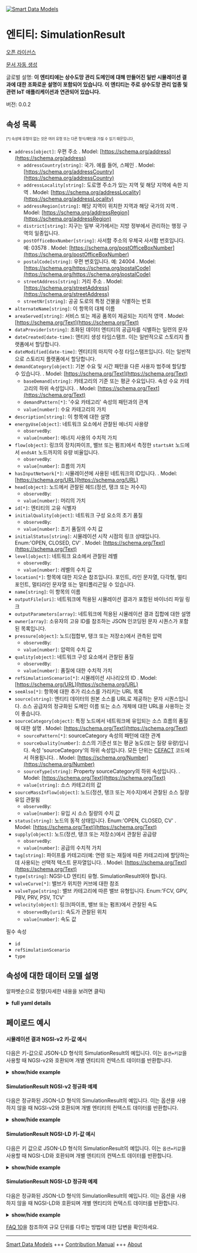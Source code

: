 <!-- 10-Header -->    
[![Smart Data Models](https://smartdatamodels.org/wp-content/uploads/2022/01/SmartDataModels_logo.png "Logo")](https://smartdatamodels.org)    
엔티티: SimulationResult    
=====================<!-- /10-Header -->    
<!-- 15-License -->    
[오픈 라이선스](https://github.com/smart-data-models//dataModel.WaterDistributionManagementEPANET/blob/master/SimulationResult/LICENSE.md)    
[문서 자동 생성](https://docs.google.com/presentation/d/e/2PACX-1vTs-Ng5dIAwkg91oTTUdt8ua7woBXhPnwavZ0FxgR8BsAI_Ek3C5q97Nd94HS8KhP-r_quD4H0fgyt3/pub?start=false&loop=false&delayms=3000#slide=id.gb715ace035_0_60)    
<!-- /15-License -->    
<!-- 20-Description -->    
글로벌 설명: **이 엔티티에는 상수도망 관리 도메인에 대해 만들어진 일반 시뮬레이션 결과에 대한 조화로운 설명이 포함되어 있습니다. 이 엔티티는 주로 상수도망 관리 업종 및 관련 IoT 애플리케이션과 연관되어 있습니다.**    
버전: 0.0.2    
<!-- /20-Description -->    
<!-- 30-PropertiesList -->    
## 속성 목록    
<sup><sub>[*] 속성에 유형이 없는 것은 여러 유형 또는 다른 형식/패턴을 가질 수 있기 때문입니다</sub></sup>.    
- `address[object]`: 우편 주소  . Model: [https://schema.org/address](https://schema.org/address)	- `addressCountry[string]`: 국가. 예를 들어, 스페인  . Model: [https://schema.org/addressCountry](https://schema.org/addressCountry)    
	- `addressLocality[string]`: 도로명 주소가 있는 지역 및 해당 지역에 속한 지역  . Model: [https://schema.org/addressLocality](https://schema.org/addressLocality)    
	- `addressRegion[string]`: 해당 지역이 위치한 지역과 해당 국가의 지역  . Model: [https://schema.org/addressRegion](https://schema.org/addressRegion)    
	- `district[string]`: 지구는 일부 국가에서는 지방 정부에서 관리하는 행정 구역의 일종입니다.      
	- `postOfficeBoxNumber[string]`: 사서함 주소의 우체국 사서함 번호입니다. 예: 03578  . Model: [https://schema.org/postOfficeBoxNumber](https://schema.org/postOfficeBoxNumber)    
	- `postalCode[string]`: 우편 번호입니다. 예: 24004  . Model: [https://schema.org/https://schema.org/postalCode](https://schema.org/https://schema.org/postalCode)    
	- `streetAddress[string]`: 거리 주소  . Model: [https://schema.org/streetAddress](https://schema.org/streetAddress)    
	- `streetNr[string]`: 공공 도로의 특정 건물을 식별하는 번호      
- `alternateName[string]`: 이 항목의 대체 이름  - `areaServed[string]`: 서비스 또는 제공 품목이 제공되는 지리적 영역  . Model: [https://schema.org/Text](https://schema.org/Text)- `dataProvider[string]`: 조화된 데이터 엔티티의 공급자를 식별하는 일련의 문자  - `dateCreated[date-time]`: 엔티티 생성 타임스탬프. 이는 일반적으로 스토리지 플랫폼에서 할당합니다.  - `dateModified[date-time]`: 엔티티의 마지막 수정 타임스탬프입니다. 이는 일반적으로 스토리지 플랫폼에서 할당합니다.  - `demandCategory[object]`: 기본 수요 및 시간 패턴을 다른 사용자 범주에 할당할 수 있습니다.  . Model: [https://schema.org/Text](https://schema.org/Text)	- `baseDemand[string]`: 카테고리의 기준 또는 평균 수요입니다. 속성 수요 카테고리의 하위 속성입니다.  . Model: [https://schema.org/Text](https://schema.org/Text)    
	- `demandPattern[*]`: '수요 카테고리' 속성의 패턴과의 관계      
	- `value[number]`: 수요 카테고리의 가치      
- `description[string]`: 이 항목에 대한 설명  - `energyUse[object]`: 네트워크 요소에서 관찰된 에너지 사용량  	- `observedBy`:       
	- `value[number]`: 에너지 사용의 수치적 가치      
- `flow[object]`: 링크의 장치(파이프, 밸브 또는 펌프)에서 측정한 `startsAt` 노드에서 `endsAt` 노드까지의 유량 비율입니다.  	- `observedBy`:       
	- `value[number]`: 흐름의 가치      
- `hasInputNetwork[*]`: 시뮬레이션에 사용된 네트워크의 ID입니다.  . Model: [https://schema.org/URL](https://schema.org/URL)- `head[object]`: 노드에서 관찰된 헤드(정션, 탱크 또는 저수지)  	- `observedBy`:       
	- `value[number]`: 머리의 가치      
- `id[*]`: 엔티티의 고유 식별자  - `initialQuality[object]`: 네트워크 구성 요소의 초기 품질  	- `observedBy`:       
	- `value[number]`: 초기 품질의 수치 값      
- `initialStatus[string]`: 시뮬레이션 시작 시점의 링크 상태입니다. Enum:'OPEN, CLOSED, CV'  . Model: [https://schema.org/Text](https://schema.org/Text)- `level[object]`: 네트워크 요소에서 관찰된 레벨  	- `observedBy`:       
	- `value[number]`: 레벨의 수치 값      
- `location[*]`: 항목에 대한 지오숀 참조입니다. 포인트, 라인 문자열, 다각형, 멀티포인트, 멀티라인 문자열 또는 멀티폴리곤일 수 있습니다.  - `name[string]`: 이 항목의 이름  - `outputFile[uri]`: 네트워크에 적용된 시뮬레이션 결과가 포함된 바이너리 파일 링크  - `outputParameters[array]`: 네트워크에 적용된 시뮬레이션 결과 집합에 대한 설명  - `owner[array]`: 소유자의 고유 ID를 참조하는 JSON 인코딩된 문자 시퀀스가 포함된 목록입니다.  - `pressure[object]`: 노드(접합부, 탱크 또는 저장소)에서 관측된 압력  	- `observedBy`:       
	- `value[number]`: 압력의 수치 값      
- `quality[object]`: 네트워크 구성 요소에서 관찰된 품질  	- `observedBy`:       
	- `value[number]`: 품질에 대한 수치적 가치      
- `refSimulationScenario[*]`: 시뮬레이션 시나리오의 ID  . Model: [https://schema.org/URL](https://schema.org/URL)- `seeAlso[*]`: 항목에 대한 추가 리소스를 가리키는 URL 목록  - `source[string]`: 엔티티 데이터의 원본 소스를 URL로 제공하는 문자 시퀀스입니다. 소스 공급자의 정규화된 도메인 이름 또는 소스 개체에 대한 URL을 사용하는 것이 좋습니다.  - `sourceCategory[object]`: 특정 노드에서 네트워크에 유입되는 소스 흐름의 품질에 대한 설명  . Model: [https://schema.org/Text](https://schema.org/Text)	- `sourcePattern[*]`: sourceCategory 속성의 패턴에 대한 관계      
	- `sourceQuality[number]`: 소스의 기준선 또는 평균 농도(또는 질량 유량)입니다. 속성 'sourceCategory'의 하위 속성입니다. 모든 단위는 [CEFACT](https://www.unece.org/cefact.html) 코드에서 허용됩니다.  . Model: [https://schema.org/Number](https://schema.org/Number)    
	- `sourceType[string]`: Property sourceCategory의 하위 속성입니다.  . Model: [https://schema.org/Text](https://schema.org/Text)    
	- `value[string]`: 소스 카테고리의 값      
- `sourceMassInflow[object]`: 노드(정션, 탱크 또는 저수지)에서 관찰된 소스 질량 유입 관찰됨  	- `observedBy`:       
	- `value[number]`: 유입 시 소스 질량의 수치 값      
- `status[string]`: 노드의 동적 상태입니다. Enum:'OPEN, CLOSED, CV'  . Model: [https://schema.org/Text](https://schema.org/Text)- `supply[object]`: 노드(정션, 탱크 또는 저장소)에서 관찰된 공급량  	- `observedBy`:       
	- `value[number]`: 공급의 수치적 가치      
- `tag[string]`: 파이프를 카테고리(예: 연령 또는 재질에 따른 카테고리)에 할당하는 데 사용되는 선택적 텍스트 문자열입니다.  . Model: [https://schema.org/Text](https://schema.org/Text)- `type[string]`: NGSI-LD 엔티티 유형. SimulationResult여야 합니다.  - `valveCurve[*]`: 밸브가 위치한 커브에 대한 참조  - `valveType[string]`: 밸브 카테고리에 따른 밸브 유형입니다. Enum:'FCV, GPV, PBV, PRV, PSV, TCV'  - `velocity[object]`: 링크(파이프, 밸브 또는 펌프)에서 관찰된 속도  	- `observedBy[uri]`: 속도가 관찰된 위치      
	- `value[number]`: 속도 값      
<!-- /30-PropertiesList -->    
<!-- 35-RequiredProperties -->    
필수 속성    
- `id`  - `refSimulationScenario`  - `type`  <!-- /35-RequiredProperties -->    
<!-- 40-RequiredProperties -->    
<!-- /40-RequiredProperties -->    
<!-- 50-DataModelHeader -->    
## 속성에 대한 데이터 모델 설명    
알파벳순으로 정렬(자세한 내용을 보려면 클릭)    
<!-- /50-DataModelHeader -->    
<!-- 60-ModelYaml -->    
<details><summary><strong>full yaml details</strong></summary>      
```yaml    
SimulationResult:      
  description: This entity contains a harmonised description of a generic simulation result made for the Water Network Management domain. This entity is primarily associated with the water network management vertical and related IoT applications.      
  properties:      
    address:      
      description: The mailing address      
      properties:      
        addressCountry:      
          description: 'The country. For example, Spain'      
          type: string      
          x-ngsi:      
            model: https://schema.org/addressCountry      
            type: Property      
        addressLocality:      
          description: 'The locality in which the street address is, and which is in the region'      
          type: string      
          x-ngsi:      
            model: https://schema.org/addressLocality      
            type: Property      
        addressRegion:      
          description: 'The region in which the locality is, and which is in the country'      
          type: string      
          x-ngsi:      
            model: https://schema.org/addressRegion      
            type: Property      
        district:      
          description: 'A district is a type of administrative division that, in some countries, is managed by the local government'      
          type: string      
          x-ngsi:      
            type: Property      
        postOfficeBoxNumber:      
          description: 'The post office box number for PO box addresses. For example, 03578'      
          type: string      
          x-ngsi:      
            model: https://schema.org/postOfficeBoxNumber      
            type: Property      
        postalCode:      
          description: 'The postal code. For example, 24004'      
          type: string      
          x-ngsi:      
            model: https://schema.org/https://schema.org/postalCode      
            type: Property      
        streetAddress:      
          description: The street address      
          type: string      
          x-ngsi:      
            model: https://schema.org/streetAddress      
            type: Property      
        streetNr:      
          description: Number identifying a specific property on a public street      
          type: string      
          x-ngsi:      
            type: Property      
      type: object      
      x-ngsi:      
        model: https://schema.org/address      
        type: Property      
    alternateName:      
      description: An alternative name for this item      
      type: string      
      x-ngsi:      
        type: Property      
    areaServed:      
      description: The geographic area where a service or offered item is provided      
      type: string      
      x-ngsi:      
        model: https://schema.org/Text      
        type: Property      
    dataProvider:      
      description: A sequence of characters identifying the provider of the harmonised data entity      
      type: string      
      x-ngsi:      
        type: Property      
    dateCreated:      
      description: Entity creation timestamp. This will usually be allocated by the storage platform      
      format: date-time      
      type: string      
      x-ngsi:      
        type: Property      
    dateModified:      
      description: Timestamp of the last modification of the entity. This will usually be allocated by the storage platform      
      format: date-time      
      type: string      
      x-ngsi:      
        type: Property      
    demandCategory:      
      description: Allows base demands and time patterns to be assigned to other categories of users      
      properties:      
        baseDemand:      
          description: Baseline or average demand for the category. A sub-property of the Property demandCategory      
          type: string      
          x-ngsi:      
            model: https://schema.org/Text      
            type: Property      
        demandPattern:      
          anyOf:      
            - description: Identifier format of any NGSI entity      
              maxLength: 256      
              minLength: 1      
              pattern: ^[\w\-\.\{\}\$\+\*\[\]`|~^@!,:\\]+$      
              type: string      
              x-ngsi:      
                type: Property      
            - description: Identifier format of any NGSI entity      
              format: uri      
              type: string      
              x-ngsi:      
                type: Property      
          description: A relationship to the pattern of the 'demandCategory' property      
          x-ngsi:      
            type: Relationship      
        value:      
          description: Value of the demand category      
          type: number      
          x-ngsi:      
            type: Property      
      type: object      
      x-ngsi:      
        model: https://schema.org/Text      
        type: Property      
    description:      
      description: A description of this item      
      type: string      
      x-ngsi:      
        type: Property      
    energyUse:      
      description: Observed energy use by the element of the network      
      properties:      
        observedBy:      
          anyOf:      
            - description: Identifier format of any NGSI entity      
              maxLength: 256      
              minLength: 1      
              pattern: ^[\w\-\.\{\}\$\+\*\[\]`|~^@!,:\\]+$      
              type: string      
              x-ngsi:      
                type: Property      
            - description: Identifier format of any NGSI entity      
              format: uri      
              type: string      
              x-ngsi:      
                type: Property      
        value:      
          description: Numerical value of the use of Energy      
          type: number      
          x-ngsi:      
            type: Property      
      type: object      
      x-ngsi:      
        type: Property      
    flow:      
      description: 'Rate of flow from `startsAt` node to `endsAt` node, measured by a device at the link (pipe, valve or pump)'      
      properties:      
        observedBy:      
          anyOf:      
            - description: Identifier format of any NGSI entity      
              maxLength: 256      
              minLength: 1      
              pattern: ^[\w\-\.\{\}\$\+\*\[\]`|~^@!,:\\]+$      
              type: string      
              x-ngsi:      
                type: Property      
            - description: Identifier format of any NGSI entity      
              format: uri      
              type: string      
              x-ngsi:      
                type: Property      
        value:      
          description: Value of the flow      
          type: number      
          x-ngsi:      
            type: Property      
      type: object      
      x-ngsi:      
        type: Property      
    hasInputNetwork:      
      anyOf:      
        - maxLength: 256      
          minLength: 1      
          pattern: ^[\w\-\.\{\}\$\+\*\[\]`|~^@!,:\\]+$      
          type: string      
        - format: uri      
          type: string      
      description: The ID of the network used in the simulation      
      x-ngsi:      
        model: https://schema.org/URL      
        type: Relationship      
    head:      
      description: 'Observed head at the node (junction, tank or reservoir)'      
      properties:      
        observedBy:      
          anyOf:      
            - description: Identifier format of any NGSI entity      
              maxLength: 256      
              minLength: 1      
              pattern: ^[\w\-\.\{\}\$\+\*\[\]`|~^@!,:\\]+$      
              type: string      
              x-ngsi:      
                type: Property      
            - description: Identifier format of any NGSI entity      
              format: uri      
              type: string      
              x-ngsi:      
                type: Property      
        value:      
          description: Value of the head      
          type: number      
          x-ngsi:      
            type: Property      
      type: object      
      x-ngsi:      
        type: Property      
    id:      
      anyOf:      
        - description: Identifier format of any NGSI entity      
          maxLength: 256      
          minLength: 1      
          pattern: ^[\w\-\.\{\}\$\+\*\[\]`|~^@!,:\\]+$      
          type: string      
          x-ngsi:      
            type: Property      
        - description: Identifier format of any NGSI entity      
          format: uri      
          type: string      
          x-ngsi:      
            type: Property      
      description: Unique identifier of the entity      
      x-ngsi:      
        type: Property      
    initialQuality:      
      description: Initial quality in the network component      
      properties:      
        observedBy:      
          anyOf:      
            - description: Identifier format of any NGSI entity      
              maxLength: 256      
              minLength: 1      
              pattern: ^[\w\-\.\{\}\$\+\*\[\]`|~^@!,:\\]+$      
              type: string      
              x-ngsi:      
                type: Property      
            - description: Identifier format of any NGSI entity      
              format: uri      
              type: string      
              x-ngsi:      
                type: Property      
        value:      
          description: Numerical value of the initial quality      
          type: number      
          x-ngsi:      
            type: Property      
      type: object      
      x-ngsi:      
        type: Property      
    initialStatus:      
      description: 'The link status at the start of the simulation. Enum:''OPEN, CLOSED, CV'''      
      enum:      
        - OPEN      
        - CLOSED      
        - CV      
      type: string      
      x-ngsi:      
        model: https://schema.org/Text      
        type: Property      
    level:      
      description: Observed level in the element of the network      
      properties:      
        observedBy:      
          anyOf:      
            - description: Identifier format of any NGSI entity      
              maxLength: 256      
              minLength: 1      
              pattern: ^[\w\-\.\{\}\$\+\*\[\]`|~^@!,:\\]+$      
              type: string      
              x-ngsi:      
                type: Property      
            - description: Identifier format of any NGSI entity      
              format: uri      
              type: string      
              x-ngsi:      
                type: Property      
        value:      
          description: Numerical value of the level      
          type: number      
          x-ngsi:      
            type: Property      
      type: object      
      x-ngsi:      
        type: Property      
    location:      
      description: 'Geojson reference to the item. It can be Point, LineString, Polygon, MultiPoint, MultiLineString or MultiPolygon'      
      oneOf:      
        - description: Geojson reference to the item. Point      
          properties:      
            bbox:      
              items:      
                type: number      
              minItems: 4      
              type: array      
            coordinates:      
              items:      
                type: number      
              minItems: 2      
              type: array      
            type:      
              enum:      
                - Point      
              type: string      
          required:      
            - type      
            - coordinates      
          title: GeoJSON Point      
          type: object      
          x-ngsi:      
            type: GeoProperty      
        - description: Geojson reference to the item. LineString      
          properties:      
            bbox:      
              items:      
                type: number      
              minItems: 4      
              type: array      
            coordinates:      
              items:      
                items:      
                  type: number      
                minItems: 2      
                type: array      
              minItems: 2      
              type: array      
            type:      
              enum:      
                - LineString      
              type: string      
          required:      
            - type      
            - coordinates      
          title: GeoJSON LineString      
          type: object      
          x-ngsi:      
            type: GeoProperty      
        - description: Geojson reference to the item. Polygon      
          properties:      
            bbox:      
              items:      
                type: number      
              minItems: 4      
              type: array      
            coordinates:      
              items:      
                items:      
                  items:      
                    type: number      
                  minItems: 2      
                  type: array      
                minItems: 4      
                type: array      
              type: array      
            type:      
              enum:      
                - Polygon      
              type: string      
          required:      
            - type      
            - coordinates      
          title: GeoJSON Polygon      
          type: object      
          x-ngsi:      
            type: GeoProperty      
        - description: Geojson reference to the item. MultiPoint      
          properties:      
            bbox:      
              items:      
                type: number      
              minItems: 4      
              type: array      
            coordinates:      
              items:      
                items:      
                  type: number      
                minItems: 2      
                type: array      
              type: array      
            type:      
              enum:      
                - MultiPoint      
              type: string      
          required:      
            - type      
            - coordinates      
          title: GeoJSON MultiPoint      
          type: object      
          x-ngsi:      
            type: GeoProperty      
        - description: Geojson reference to the item. MultiLineString      
          properties:      
            bbox:      
              items:      
                type: number      
              minItems: 4      
              type: array      
            coordinates:      
              items:      
                items:      
                  items:      
                    type: number      
                  minItems: 2      
                  type: array      
                minItems: 2      
                type: array      
              type: array      
            type:      
              enum:      
                - MultiLineString      
              type: string      
          required:      
            - type      
            - coordinates      
          title: GeoJSON MultiLineString      
          type: object      
          x-ngsi:      
            type: GeoProperty      
        - description: Geojson reference to the item. MultiLineString      
          properties:      
            bbox:      
              items:      
                type: number      
              minItems: 4      
              type: array      
            coordinates:      
              items:      
                items:      
                  items:      
                    items:      
                      type: number      
                    minItems: 2      
                    type: array      
                  minItems: 4      
                  type: array      
                type: array      
              type: array      
            type:      
              enum:      
                - MultiPolygon      
              type: string      
          required:      
            - type      
            - coordinates      
          title: GeoJSON MultiPolygon      
          type: object      
          x-ngsi:      
            type: GeoProperty      
      x-ngsi:      
        type: GeoProperty      
    name:      
      description: The name of this item      
      type: string      
      x-ngsi:      
        type: Property      
    outputFile:      
      description: Link to binary file containing results of applied simulation to the network      
      format: uri      
      type: string      
      x-ngsi:      
        type: Property      
    outputParameters:      
      description: Description of the set of results of applied simulation to the network      
      items:      
        properties:      
          parameter:      
            enum:      
              - demand      
              - energyUse      
              - flow      
              - head      
              - initialQuality      
              - level      
              - pressure      
              - quality      
              - sourceMassInflow      
              - supply      
              - velocity      
              - waterLevel      
            type: string      
          targetURI:      
            anyOf:      
              - maxLength: 256      
                minLength: 1      
                pattern: ^[\w\-\.\{\}\$\+\*\[\]`|~^@!,:\\]+$      
                type: string      
              - format: uri      
                type: string      
          value:      
            anyOf:      
              - type: string      
              - type: number      
              - type: boolean      
        type: object      
      type: array      
      x-ngsi:      
        type: Property      
    owner:      
      description: A List containing a JSON encoded sequence of characters referencing the unique Ids of the owner(s)      
      items:      
        anyOf:      
          - description: Identifier format of any NGSI entity      
            maxLength: 256      
            minLength: 1      
            pattern: ^[\w\-\.\{\}\$\+\*\[\]`|~^@!,:\\]+$      
            type: string      
            x-ngsi:      
              type: Property      
          - description: Identifier format of any NGSI entity      
            format: uri      
            type: string      
            x-ngsi:      
              type: Property      
        description: Unique identifier of the entity      
        x-ngsi:      
          type: Property      
      type: array      
      x-ngsi:      
        type: Property      
    pressure:      
      description: 'Observed pressure at the node (junction, tank or reservoir)'      
      properties:      
        observedBy:      
          anyOf:      
            - description: Identifier format of any NGSI entity      
              maxLength: 256      
              minLength: 1      
              pattern: ^[\w\-\.\{\}\$\+\*\[\]`|~^@!,:\\]+$      
              type: string      
              x-ngsi:      
                type: Property      
            - description: Identifier format of any NGSI entity      
              format: uri      
              type: string      
              x-ngsi:      
                type: Property      
        value:      
          description: Numerical value of the pressure      
          type: number      
          x-ngsi:      
            type: Property      
      type: object      
      x-ngsi:      
        type: Property      
    quality:      
      description: Observed quality in the network component      
      properties:      
        observedBy:      
          anyOf:      
            - description: Identifier format of any NGSI entity      
              maxLength: 256      
              minLength: 1      
              pattern: ^[\w\-\.\{\}\$\+\*\[\]`|~^@!,:\\]+$      
              type: string      
              x-ngsi:      
                type: Property      
            - description: Identifier format of any NGSI entity      
              format: uri      
              type: string      
              x-ngsi:      
                type: Property      
        value:      
          description: Numerical value of the quality      
          type: number      
          x-ngsi:      
            type: Property      
      type: object      
      x-ngsi:      
        type: Property      
    refSimulationScenario:      
      anyOf:      
        - maxLength: 256      
          minLength: 1      
          pattern: ^[\w\-\.\{\}\$\+\*\[\]`|~^@!,:\\]+$      
          type: string      
        - format: uri      
          type: string      
      description: The ID of the simulation scenario      
      x-ngsi:      
        model: https://schema.org/URL      
        type: Relationship      
    seeAlso:      
      description: list of uri pointing to additional resources about the item      
      oneOf:      
        - items:      
            format: uri      
            type: string      
          minItems: 1      
          type: array      
        - format: uri      
          type: string      
      x-ngsi:      
        type: Property      
    source:      
      description: 'A sequence of characters giving the original source of the entity data as a URL. Recommended to be the fully qualified domain name of the source provider, or the URL to the source object'      
      type: string      
      x-ngsi:      
        type: Property      
    sourceCategory:      
      description: Description of the quality of source flow entering the network at a specific node      
      properties:      
        sourcePattern:      
          anyOf:      
            - description: Identifier format of any NGSI entity      
              maxLength: 256      
              minLength: 1      
              pattern: ^[\w\-\.\{\}\$\+\*\[\]`|~^@!,:\\]+$      
              type: string      
              x-ngsi:      
                type: Property      
            - description: Identifier format of any NGSI entity      
              format: uri      
              type: string      
              x-ngsi:      
                type: Property      
          description: A relationship to the pattern pf the sourceCategory property      
          x-ngsi:      
            type: Relationship      
        sourceQuality:      
          description: 'Baseline or average concentration (or mass flow rate) of source. A sub-property of the Property ''sourceCategory''. All units are accepted in [CEFACT](https://www.unece.org/cefact.html) code'      
          type: number      
          x-ngsi:      
            model: https://schema.org/Number      
            type: Property      
            units: ' mg/L'      
        sourceType:      
          description: A sub-property of the Property sourceCategory      
          enum:      
            - CONCEN      
            - MASS      
            - FLOWPACED      
            - SETPOINT      
          type: string      
          x-ngsi:      
            model: https://schema.org/Text      
            type: Property      
        value:      
          description: Value of the source category      
          type: string      
          x-ngsi:      
            type: Property      
      type: object      
      x-ngsi:      
        model: https://schema.org/Text      
        type: Property      
    sourceMassInflow:      
      description: 'Observed source mass inflow at the node (junction, tank or reservoir)'      
      properties:      
        observedBy:      
          anyOf:      
            - description: Identifier format of any NGSI entity      
              maxLength: 256      
              minLength: 1      
              pattern: ^[\w\-\.\{\}\$\+\*\[\]`|~^@!,:\\]+$      
              type: string      
              x-ngsi:      
                type: Property      
            - description: Identifier format of any NGSI entity      
              format: uri      
              type: string      
              x-ngsi:      
                type: Property      
        value:      
          description: Numerical value of the source mass at the inflow      
          type: number      
          x-ngsi:      
            type: Property      
      type: object      
      x-ngsi:      
        type: Property      
    status:      
      description: 'The dynamic state of the node. Enum:''OPEN, CLOSED, CV'''      
      enum:      
        - OPEN      
        - CLOSED      
        - CV      
      type: string      
      x-ngsi:      
        model: https://schema.org/Text      
        type: Property      
    supply:      
      description: 'Observed supply at the node (junction, tank or reservoir)'      
      properties:      
        observedBy:      
          anyOf:      
            - description: Identifier format of any NGSI entity      
              maxLength: 256      
              minLength: 1      
              pattern: ^[\w\-\.\{\}\$\+\*\[\]`|~^@!,:\\]+$      
              type: string      
              x-ngsi:      
                type: Property      
            - description: Identifier format of any NGSI entity      
              format: uri      
              type: string      
              x-ngsi:      
                type: Property      
        value:      
          description: Numerical value of the supply      
          type: number      
          x-ngsi:      
            type: Property      
      type: object      
      x-ngsi:      
        type: Property      
    tag:      
      description: 'An optional text string used to assign the pipe to a category, perhaps one based on age or material'      
      type: string      
      x-ngsi:      
        model: https://schema.org/Text      
        type: Property      
    type:      
      description: NGSI-LD Entity Type. It has to be SimulationResult      
      enum:      
        - SimulationResult      
      type: string      
      x-ngsi:      
        type: Property      
    valveCurve:      
      anyOf:      
        - description: Identifier format of any NGSI entity      
          maxLength: 256      
          minLength: 1      
          pattern: ^[\w\-\.\{\}\$\+\*\[\]`|~^@!,:\\]+$      
          type: string      
          x-ngsi:      
            type: Property      
        - description: Identifier format of any NGSI entity      
          format: uri      
          type: string      
          x-ngsi:      
            type: Property      
      description: Reference to the Curve where the valve is located      
      x-ngsi:      
        type: Relationship      
    valveType:      
      description: 'Type of valve according to valve categories. Enum:''FCV, GPV, PBV, PRV, PSV, TCV'''      
      enum:      
        - FCV      
        - GPV      
        - PBV      
        - PRV      
        - PSV      
        - TCV      
      type: string      
      x-ngsi:      
        type: Property      
    velocity:      
      description: 'Observed velocity in the link (pipe, valve or pump)'      
      properties:      
        observedBy:      
          description: Where the velocity has been observed      
          format: uri      
          type: string      
          x-ngsi:      
            type: Property      
        value:      
          description: Value of the velocity      
          type: number      
          x-ngsi:      
            type: Property      
      type: object      
      x-ngsi:      
        type: Property      
  required:      
    - id      
    - type      
    - refSimulationScenario      
  type: object      
  x-derived-from: ""      
  x-disclaimer: 'Redistribution and use in source and binary forms, with or without modification, are permitted  provided that the license conditions are met. Copyleft (c) 2022 Contributors to Smart Data Models Program'      
  x-license-url: https://github.com/smart-data-models/dataModel.WaterDistributionManagementEPANET/blob/master/SimulationResult/LICENSE.md      
  x-model-schema: https://smart-data-models.github.io/dataModel.WaterDistributionManagementEPANET/Result/schema.json      
  x-model-tags: FIWARE4WATER      
  x-version: 0.0.2      
```    
</details>      
<!-- /60-ModelYaml -->    
<!-- 70-MiddleNotes -->    
<!-- /70-MiddleNotes -->    
<!-- 80-Examples -->    
## 페이로드 예시    
#### 시뮬레이션 결과 NGSI-v2 키-값 예시    
다음은 키-값으로 JSON-LD 형식의 SimulationResult의 예입니다. 이는 `옵션=키값`을 사용할 때 NGSI-v2와 호환되며 개별 엔티티의 컨텍스트 데이터를 반환합니다.    
<details><summary><strong>show/hide example</strong></summary>      
```json  
{  
  "id": "urn:ngsi-ld:SimulationResult:01",  
  "type": "SimulationResult",  
  "description": "Free Text",  
  "hasInputNetwork": "urn:ngsi-ld:WaterNetwork:01",  
  "refSimulationScenario": "urn:ngsi-ld:Simulation:01",  
  "outputParameters": [  
    {  
      "parameter": "waterLevel",  
      "value": 50,  
      "targetURI": "urn:ngsi-ld:Valve:V1"  
    },  
    {  
      "parameter": "initialQuality",  
      "value": 2,  
      "targetURI": "urn:ngsi-ld:Tank:T1"  
    }  
  ]  
}  
```  
</details>    
#### SimulationResult NGSI-v2 정규화 예제    
다음은 정규화된 JSON-LD 형식의 SimulationResult의 예입니다. 이는 옵션을 사용하지 않을 때 NGSI-v2와 호환되며 개별 엔티티의 컨텍스트 데이터를 반환합니다.    
<details><summary><strong>show/hide example</strong></summary>      
```json  
{  
  "id": "urn:ngsi-ld:SimulationResult:01",  
  "type": "SimulationResult",  
  "description": {  
    "type": "Text",  
    "value": "Free Text"  
  },  
  "hasInputNetwork": {  
    "type": "Text",  
    "value": "urn:ngsi-ld:WaterNetwork:01"  
  },  
  "refSimulationScenario": {  
    "type": "Text",  
    "value": "urn:ngsi-ld:Simulation:01"  
  },  
  "outputParameters": {  
    "type": "StructuredValue",  
    "value": [  
      {  
        "parameter": "waterLevel",  
        "value": 50,  
        "targetURI": "urn:ngsi-ld:Valve:V1"  
      },  
      {  
        "parameter": "initialQuality",  
        "value": 2,  
        "targetURI": "urn:ngsi-ld:Tank:T1"  
      }  
    ]  
  }  
}  
```  
</details>    
#### SimulationResult NGSI-LD 키-값 예시    
다음은 키 값으로 JSON-LD 형식의 SimulationResult의 예입니다. 이는 `옵션=키값`을 사용할 때 NGSI-LD와 호환되며 개별 엔티티의 컨텍스트 데이터를 반환합니다.    
<details><summary><strong>show/hide example</strong></summary>      
```json  
{  
  "id": "urn:ngsi-ld:SimulationResult:01",  
  "type": "SimulationResult",  
  "description": "Free Text",  
  "hasInputNetwork": "urn:ngsi-ld:WaterNetwork:01",  
  "outputFile": "c://epanetsimulations/simulationResult.bin",  
  "outputParameters": [  
    {  
      "parameter": "waterLevel",  
      "value": 50,  
      "targetURI": "urn:ngsi-ld:Valve:V1"  
    },  
    {  
      "parameter": "initialQuality",  
      "value": 2,  
      "targetURI": "urn:ngsi-ld:Tank:T1"  
    }  
  ],  
  "refSimulationScenario": "urn:ngsi-ld:Simulation:01",  
  "@context": [  
    "https://raw.githubusercontent.com/smart-data-models/dataModel.WaterDistributionManagementEPANET/master/context.jsonld"  
  ]  
}  
```  
</details>    
#### SimulationResult NGSI-LD 정규화 예제    
다음은 정규화된 JSON-LD 형식의 SimulationResult의 예입니다. 이는 옵션을 사용하지 않을 때 NGSI-LD와 호환되며 개별 엔티티의 컨텍스트 데이터를 반환합니다.    
<details><summary><strong>show/hide example</strong></summary>      
```json  
{  
    "id": "urn:ngsi-ld:SimulationResult:01",  
    "type": "SimulationResult",  
    "description": {  
        "type": "Property",  
        "value": "Free Text"  
    },  
    "hasInputNetwork": {  
        "type": "Relationship",  
        "object": "urn:ngsi-ld:WaterNetwork:01"  
    },  
    "outputFile": [  
        {  
            "type": "Relationship",  
            "object": "c://epanetsimulations/simulationResult.bin"  
        }  
    ],  
    "refSimulationScenario": {  
        "type": "Relationship",  
        "object": "urn:ngsi-ld:Simulation:01"  
    },  
    "@context": [  
        "https://raw.githubusercontent.com/smart-data-models/dataModel.WaterDistributionManagementEPANET/master/context.jsonld"  
    ]  
}  
```  
</details><!-- /80-Examples -->    
<!-- 90-FooterNotes -->    
<!-- /90-FooterNotes -->    
<!-- 95-Units -->    
[FAQ 10](https://smartdatamodels.org/index.php/faqs/)을 참조하여 규모 단위를 다루는 방법에 대한 답변을 확인하세요.    
<!-- /95-Units -->    
<!-- 97-LastFooter -->    
---    
[Smart Data Models](https://smartdatamodels.org) +++ [Contribution Manual](https://bit.ly/contribution_manual) +++ [About](https://bit.ly/Introduction_SDM)<!-- /97-LastFooter -->    
